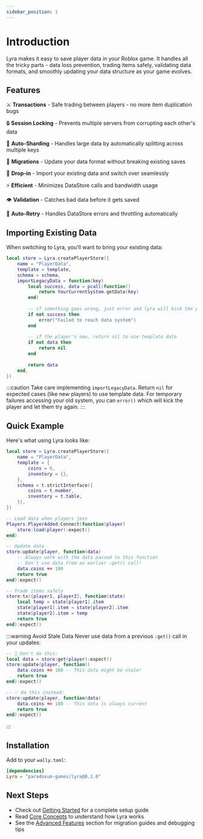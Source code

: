 ```yaml
---
sidebar_position: 1
---
```


# Introduction

Lyra makes it easy to save player data in your Roblox game. It handles all the tricky parts - data loss prevention, trading items safely, validating data formats, and smoothly updating your data structure as your game evolves.

## Features

⚔️ **Transactions** - Safe trading between players - no more item duplication bugs

🔒 **Session Locking** - Prevents multiple servers from corrupting each other's data

💎 **Auto-Sharding** - Handles large data by automatically splitting across multiple keys

🦋 **Migrations** - Update your data format without breaking existing saves

🔄 **Drop-in** - Import your existing data and switch over seamlessly

⚡ **Efficient** - Minimizes DataStore calls and bandwidth usage

👁️ **Validation** - Catches bad data before it gets saved

🎯 **Auto-Retry** - Handles DataStore errors and throttling automatically

## Importing Existing Data

When switching to Lyra, you'll want to bring your existing data:

```lua
local store = Lyra.createPlayerStore({
    name = "PlayerData",
    template = template,
    schema = schema,
    importLegacyData = function(key)
        local success, data = pcall(function()
            return YourCurrentSystem.getData(key)
        end)
        
        -- if something goes wrong, just error and lyra will kick the player so they can rejoin and try importing again
        if not success then
            error("Failed to reach data system")
        end
        
        -- if the player's new, return nil to use template data
        if not data then
            return nil
        end
        
        return data
    end,
})
```

:::caution
Take care implementing `importLegacyData`. Return `nil` for expected cases (like new players) to use template data. For temporary failures accessing your old system, you can `error()` which will kick the player and let them try again.
:::

## Quick Example

Here's what using Lyra looks like:

```lua
local store = Lyra.createPlayerStore({
    name = "PlayerData",
    template = {
        coins = 0,
        inventory = {},
    },
    schema = t.strictInterface({
        coins = t.number,
        inventory = t.table,
    }),
})

-- Load data when players join
Players.PlayerAdded:Connect(function(player)
    store:load(player):expect()
end)

-- Update data
store:update(player, function(data)
    -- Always work with the data passed to this function
    -- Don't use data from an earlier :get() call!
    data.coins += 100
    return true
end):expect()

-- Trade items safely
store:tx({player1, player2}, function(state)
    local temp = state[player1].item
    state[player1].item = state[player2].item
    state[player2].item = temp
    return true
end):expect()
```

:::warning Avoid Stale Data
Never use data from a previous `:get()` call in your updates:
```lua
-- 🚫 Don't do this:
local data = store:get(player):expect()
store:update(player, function()
    data.coins += 100 -- This data might be stale!
    return true
end):expect()

-- ✅ Do this instead:
store:update(player, function(data)
    data.coins += 100 -- This data is always current
    return true
end):expect()
```
:::

## Installation

Add to your `wally.toml`:
```toml
[dependencies]
Lyra = "paradoxum-games/lyra@0.1.0"
```

## Next Steps

- Check out [Getting Started](./getting-started.md) for a complete setup guide
- Read [Core Concepts](./core-concepts.md) to understand how Lyra works
- See the [Advanced Features](./category/advanced-features) section for migration guides and debugging tips